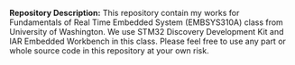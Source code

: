 **Repository Description:**
This repository contain my works for Fundamentals of Real Time Embedded System (EMBSYS310A) class from University of Washington.
We use STM32 Discovery Development Kit and IAR Embedded Workbench in this class. Please feel free to use any part or
whole source code in this repository at your own risk.  
